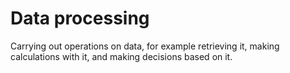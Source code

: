 # Data processing

Carrying out operations on data, for example retrieving it, making calculations with it, and making decisions based on it.
